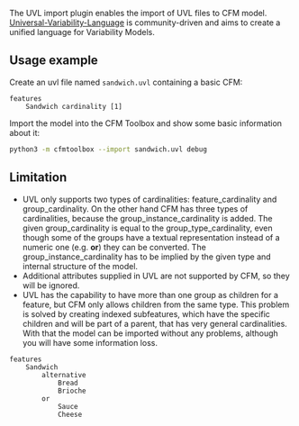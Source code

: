 The UVL import plugin enables the import of UVL files to CFM model.
[Universal-Variability-Language](https://github.com/Universal-Variability-Language) is community-driven and aims to
create a unified language for Variability Models.

## Usage example

Create an uvl file named `sandwich.uvl` containing a basic CFM:

```text
features
    Sandwich cardinality [1]
```

Import the model into the CFM Toolbox and show some basic information about it:

```bash
python3 -m cfmtoolbox --import sandwich.uvl debug
```

## Limitation

- UVL only supports two types of cardinalities: feature_cardinality and group_cardinality.
  On the other hand CFM has three types of cardinalities, because the group_instance_cardinality is added.
  The given group_cardinality is equal to the group_type_cardinality, even though some of the groups have a textual
  representation instead of a numeric one (e.g. **or**) they can be converted.
  The group_instance_cardinality has to be implied by the given type and internal structure of the model.
- Additional attributes supplied in UVL are not supported by CFM, so they will be ignored.
- UVL has the capability to have more than one group as children for a feature, but CFM only allows children from the
  same type.
  This problem is solved by creating indexed subfeatures, which have the specific children and will be part of a parent,
  that has very general cardinalities.
  With that the model can be imported without any problems, although you will have some information loss.

```text
features
    Sandwich
        alternative
            Bread
            Brioche
        or
            Sauce
            Cheese
```